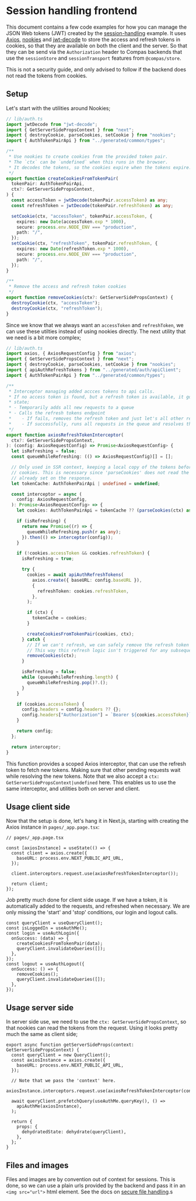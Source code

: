 # Session handling frontend

This document contains a few code examples for how you can manage the JSON Web
tokens (JWT) created by the [session-handling](../session-handling) example. It
uses [Axios](https://npmjs.com/package/axios),
[nookies](https://npmjs.com/package/nookies) and
[jwt-decode](https://npmjs.com/package/jwt-decode) to store the access and
refresh tokens in cookies, so that they are available on both the client and the
server. So that they can be send via the `Authorization` header to Compas
backends that use the `sessionStore` and `sessionTransport` features from
`@compas/store`.

This is not a security guide, and only advised to follow if the backend does not
read the tokens from cookies.

## Setup

Let's start with the utilities around Nookies;

```ts
// lib/auth.ts
import jwtDecode from "jwt-decode";
import { GetServerSidePropsContext } from "next";
import { destroyCookie, parseCookies, setCookie } from "nookies";
import { AuthTokenPairApi } from "../generated/common/types";

/**
 * Use nookies to create cookies from the provided token pair.
 * The `ctx` can be `undefined` when this runs in the browser.
 * It decodes the tokens, so the cookies expire when the tokens expire.
 */
export function createCookiesFromTokenPair(
  tokenPair: AuthTokenPairApi,
  ctx?: GetServerSidePropsContext,
) {
  const accessToken = jwtDecode(tokenPair.accessToken) as any;
  const refreshToken = jwtDecode(tokenPair.refreshToken) as any;

  setCookie(ctx, "accessToken", tokenPair.accessToken, {
    expires: new Date(accessToken.exp * 1000),
    secure: process.env.NODE_ENV === "production",
    path: "/",
  });
  setCookie(ctx, "refreshToken", tokenPair.refreshToken, {
    expires: new Date(refreshToken.exp * 1000),
    secure: process.env.NODE_ENV === "production",
    path: "/",
  });
}

/**
 * Remove the access and refresh token cookies
 */
export function removeCookies(ctx?: GetServerSidePropsContext) {
  destroyCookie(ctx, "accessToken");
  destroyCookie(ctx, "refreshToken");
}
```

Since we know that we always want an `accessToken` and `refreshToken`, we can
use these utilties instead of using nookies directly. The next utility that we
need is a bit more complex;

```ts
// lib/auth.ts
import axios, { AxiosRequestConfig } from "axios";
import { GetServerSidePropsContext } from "next";
import { destroyCookie, parseCookies, setCookie } from "nookies";
import { apiAuthRefreshTokens } from "../generated/auth/apiClient";
import { AuthTokenPairApi } from "../generated/common/types";

/**
 * Interceptor managing added accces tokens to api calls.
 * If no access token is found, but a refresh token is available, it goes in to the refresh
 * state;
 * - Temporarily adds all new requests to a queue
 * - Calls the refresh tokens endpoint
 *    - If fails, removes the refresh token and just let's all other requests go through
 *    - If successfully, runs all requests in the queue and resolves the current request
 */
export function axiosRefreshTokenInterceptor(
  ctx?: GetServerSidePropsContext,
): (config: AxiosRequestConfig) => Promise<AxiosRequestConfig> {
  let isRefreshing = false;
  const queueWhileRefreshing: (() => AxiosRequestConfig)[] = [];

  // Only used in SSR context, keeping a local copy of the tokens before setting them as
  // cookies. This is necessary since 'parseCookies' does not read the cookies that are
  // already set on the response.
  let tokenCache: AuthTokenPairApi | undefined = undefined;

  const interceptor = async (
    config: AxiosRequestConfig,
  ): Promise<AxiosRequestConfig> => {
    let cookies: AuthTokenPairApi = tokenCache ?? (parseCookies(ctx) as any);

    if (isRefreshing) {
      return new Promise((r) => {
        queueWhileRefreshing.push(r as any);
      }).then(() => interceptor(config));
    }

    if (!cookies.accessToken && cookies.refreshToken) {
      isRefreshing = true;

      try {
        cookies = await apiAuthRefreshTokens(
          axios.create({ baseURL: config.baseURL }),
          {
            refreshToken: cookies.refreshToken,
          },
        );

        if (ctx) {
          tokenCache = cookies;
        }

        createCookiesFromTokenPair(cookies, ctx);
      } catch {
        // If we can't refresh, we can safely remove the refresh token
        // This way this refresh logic isn't triggered for any subsequent requests
        removeCookies(ctx);
      }

      isRefreshing = false;
      while (queueWhileRefreshing.length) {
        queueWhileRefreshing.pop()?.();
      }
    }

    if (cookies.accessToken) {
      config.headers = config.headers ?? {};
      config.headers["Authorization"] = `Bearer ${cookies.accessToken}`;
    }

    return config;
  };

  return interceptor;
}
```

This function provides a scoped Axios interceptor, that can use the refresh
token to fetch new tokens. Making sure that other pending requests wait while
resolving the new tokens. Note that we also accept a
`ctx: GetServerSidePropsContext|undefined` here. This enables us to use the same
interceptor, and utilities both on server and client.

## Usage client side

Now that the setup is done, let's hang it in Next.js, starting with creating the
Axios instance in `pages/_app.page.tsx`:

```tsx
// pages/_app.page.tsx

const [axiosInstance] = useState(() => {
  const client = axios.create({
    baseURL: process.env.NEXT_PUBLIC_API_URL,
  });

  client.interceptors.request.use(axiosRefreshTokenInterceptor());

  return client;
});
```

Job pretty much done for client side usage. If we have a token, it is
automatically added to the requests, and refreshed when necessary. We are only
missing the 'start' and 'stop' conditions, our login and logout calls.

```tsx
const queryClient = useQueryClient();
const isLoggedIn = useAuthMe();
const login = useAuthLogin({
  onSuccess: (data) => {
    createCookiesFromTokenPair(data);
    queryClient.invalidateQueries([]);
  },
});
const logout = useAuthLogout({
  onSuccess: () => {
    removeCookies();
    queryClient.invalidateQueries([]);
  },
});
```

## Usage server side

In server side use, we need to use the `ctx: GetServerSidePropsContext`, so that
nookies can read the tokens from the request. Using it looks pretty much the
same as client side;

```tsx
export async function getServerSideProps(context: GetServerSidePropsContext) {
  const queryClient = new QueryClient();
  const axiosInstance = axios.create({
    baseURL: process.env.NEXT_PUBLIC_API_URL,
  });

  // Note that we pass the 'context' here.
  axiosInstance.interceptors.request.use(axiosRefreshTokenInterceptor(context));

  await queryClient.prefetchQuery(useAuthMe.queryKey(), () =>
    apiAuthMe(axiosInstance),
  );

  return {
    props: {
      dehydratedState: dehydrate(queryClient),
    },
  };
}
```

## Files and images

Files and images are by convention out of context for sessions. This is done, so
we can use a plain urls provided by the backend and pass it in an
`<img src="url">` html element. See the docs on
[secure file handling](https://compasjs.com/features/file-handling.html#securing-file-downloads).s
